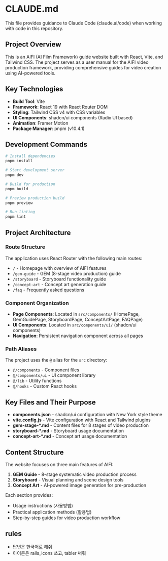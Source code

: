 # CLAUDE.md

This file provides guidance to Claude Code (claude.ai/code) when working with code in this repository.

## Project Overview

This is an AIFI (AI Film Framework) guide website built with React, Vite, and Tailwind CSS. The project serves as a user manual for the AIFI video production framework, providing comprehensive guides for video creation using AI-powered tools.

## Key Technologies

- **Build Tool**: Vite
- **Framework**: React 19 with React Router DOM
- **Styling**: Tailwind CSS v4 with CSS variables
- **UI Components**: shadcn/ui components (Radix UI based)
- **Animation**: Framer Motion
- **Package Manager**: pnpm (v10.4.1)

## Development Commands

```bash
# Install dependencies
pnpm install

# Start development server
pnpm dev

# Build for production
pnpm build

# Preview production build
pnpm preview

# Run linting
pnpm lint
```

## Project Architecture

### Route Structure
The application uses React Router with the following main routes:
- `/` - Homepage with overview of AIFI features
- `/gem-guide` - GEM (8-stage video production) guide
- `/storyboard` - Storyboard functionality guide
- `/concept-art` - Concept art generation guide
- `/faq` - Frequently asked questions

### Component Organization
- **Page Components**: Located in `src/components/` (HomePage, GemGuidePage, StoryboardPage, ConceptArtPage, FAQPage)
- **UI Components**: Located in `src/components/ui/` (shadcn/ui components)
- **Navigation**: Persistent navigation component across all pages

### Path Aliases
The project uses the `@` alias for the `src` directory:
- `@/components` - Component files
- `@/components/ui` - UI component library
- `@/lib` - Utility functions
- `@/hooks` - Custom React hooks

## Key Files and Their Purpose

- **components.json** - shadcn/ui configuration with New York style theme
- **vite.config.js** - Vite configuration with React and Tailwind plugins
- **gem-stage-*.md** - Content files for 8 stages of video production
- **storyboard-*.md** - Storyboard usage documentation
- **concept-art-*.md** - Concept art usage documentation

## Content Structure

The website focuses on three main features of AIFI:
1. **GEM Guide** - 8-stage systematic video production process
2. **Storyboard** - Visual planning and scene design tools
3. **Concept Art** - AI-powered image generation for pre-production

Each section provides:
- Usage instructions (사용방법)
- Practical application methods (활용법)
- Step-by-step guides for video production workflow

## rules
- 답변은 한국어로 해줘
- 아이콘은 rails_icons 쓰고, tabler 써줘 